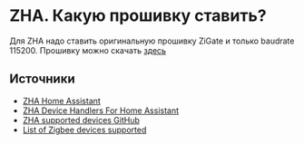 # ZHA. Какую прошивку ставить?

Для ZHA надо ставить оригинальную прошивку ZiGate и только baudrate 115200. Прошивку можно скачать [здесь](https://github.com/openlumi/ZiGate/releases)


## Источники
* [ZHA Home Assistant](https://www.home-assistant.io/integrations/zha/)
* [ZHA Device Handlers For Home Assistant](https://github.com/zigpy/zha-device-handlers)
* [ZHA supported devices GitHub](https://github.com/vigonotion/zha_supported_devices)
* [List of Zigbee devices supported](https://zigbee.blakadder.com)

